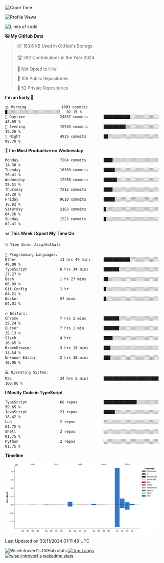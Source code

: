 <!--START_SECTION:waka-->
![Code Time](http://img.shields.io/badge/Code%20Time-1%2C906%20hrs%2053%20mins-blue)

![Profile Views](http://img.shields.io/badge/Profile%20Views-1-blue)

![Lines of code](https://img.shields.io/badge/From%20Hello%20World%20I%27ve%20Written-30.8%20million%20lines%20of%20code-blue)

**🐱 My GitHub Data** 

> 📦 183.6 kB Used in GitHub's Storage 
 > 
> 🏆 292 Contributions in the Year 2024
 > 
> 🚫 Not Opted to Hire
 > 
> 📜 109 Public Repositories 
 > 
> 🔑 52 Private Repositories 
 > 
**I'm an Early 🐤** 

```text
🌞 Morning                1093 commits        █░░░░░░░░░░░░░░░░░░░░░░░░   02.15 % 
🌆 Daytime                24837 commits       ████████████░░░░░░░░░░░░░   48.89 % 
🌃 Evening                19943 commits       ██████████░░░░░░░░░░░░░░░   39.26 % 
🌙 Night                  4925 commits        ██░░░░░░░░░░░░░░░░░░░░░░░   09.70 % 
```
📅 **I'm Most Productive on Wednesday** 

```text
Monday                   7264 commits        ████░░░░░░░░░░░░░░░░░░░░░   14.30 % 
Tuesday                  10369 commits       █████░░░░░░░░░░░░░░░░░░░░   20.41 % 
Wednesday                12958 commits       ██████░░░░░░░░░░░░░░░░░░░   25.51 % 
Thursday                 7212 commits        ████░░░░░░░░░░░░░░░░░░░░░   14.20 % 
Friday                   9610 commits        █████░░░░░░░░░░░░░░░░░░░░   18.92 % 
Saturday                 2163 commits        █░░░░░░░░░░░░░░░░░░░░░░░░   04.26 % 
Sunday                   1222 commits        █░░░░░░░░░░░░░░░░░░░░░░░░   02.41 % 
```


📊 **This Week I Spent My Time On** 

```text
🕑︎ Time Zone: Asia/Kolkata

💬 Programming Languages: 
Other                    11 hrs 49 mins      ████████████░░░░░░░░░░░░░   49.09 % 
TypeScript               6 hrs 34 mins       ███████░░░░░░░░░░░░░░░░░░   27.27 % 
Bash                     1 hr 27 mins        ██░░░░░░░░░░░░░░░░░░░░░░░   06.09 % 
Git Config               1 hr                █░░░░░░░░░░░░░░░░░░░░░░░░   04.21 % 
Docker                   57 mins             █░░░░░░░░░░░░░░░░░░░░░░░░   04.01 % 

🔥 Editors: 
Chrome                   7 hrs 2 mins        ███████░░░░░░░░░░░░░░░░░░   29.24 % 
Cursor                   7 hrs 1 min         ███████░░░░░░░░░░░░░░░░░░   29.13 % 
Slack                    4 hrs               ████░░░░░░░░░░░░░░░░░░░░░   16.65 % 
BraveBrowser             3 hrs 15 mins       ███░░░░░░░░░░░░░░░░░░░░░░   13.54 % 
Unknown Editor           2 hrs 38 mins       ███░░░░░░░░░░░░░░░░░░░░░░   10.95 % 

💻 Operating System: 
Mac                      24 hrs 5 mins       █████████████████████████   100.00 % 
```

**I Mostly Code in TypeScript** 

```text
TypeScript               68 repos            ███████████████░░░░░░░░░░   59.65 % 
JavaScript               21 repos            █████░░░░░░░░░░░░░░░░░░░░   18.42 % 
Lua                      2 repos             ░░░░░░░░░░░░░░░░░░░░░░░░░   01.75 % 
Shell                    2 repos             ░░░░░░░░░░░░░░░░░░░░░░░░░   01.75 % 
Python                   2 repos             ░░░░░░░░░░░░░░░░░░░░░░░░░   01.75 % 
```



**Timeline**

![Lines of Code chart](https://raw.githubusercontent.com/wise-introvert/wise-introvert/master/assets/bar_graph.png)


 Last Updated on 30/11/2024 01:11:49 UTC
<!--END_SECTION:waka-->

![WiseIntrovert's GitHub stats](https://github-readme-stats.vercel.app/api?username=wise-introvert&count_private=true&show_icons=true)
[![Top Langs](https://github-readme-stats.vercel.app/api/top-langs/?username=wise-introvert&langs_count=10)](https://github.com/anuraghazra/github-readme-stats)
[![wise-introvert's wakatime stats](https://github-readme-stats.vercel.app/api/wakatime?username=wiseintrovert)](https://github.com/anuraghazra/github-readme-stats)
